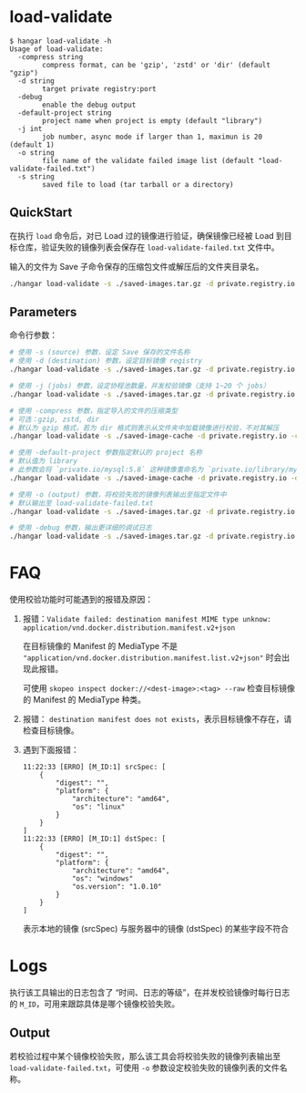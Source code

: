 # load-validate

```console
$ hangar load-validate -h
Usage of load-validate:
  -compress string
        compress format, can be 'gzip', 'zstd' or 'dir' (default "gzip")
  -d string
        target private registry:port
  -debug
        enable the debug output
  -default-project string
        project name when project is empty (default "library")
  -j int
        job number, async mode if larger than 1, maximun is 20 (default 1)
  -o string
        file name of the validate failed image list (default "load-validate-failed.txt")
  -s string
        saved file to load (tar tarball or a directory)
```

## QuickStart

在执行 `load` 命令后，对已 Load 过的镜像进行验证，确保镜像已经被 Load 到目标仓库，验证失败的镜像列表会保存在 `load-validate-failed.txt` 文件中。

输入的文件为 Save 子命令保存的压缩包文件或解压后的文件夹目录名。

```sh
./hangar load-validate -s ./saved-images.tar.gz -d private.registry.io
```

## Parameters

命令行参数：

```sh
# 使用 -s (source) 参数，设定 Save 保存的文件名称
# 使用 -d (destination) 参数，设定目标镜像 registry
./hangar load-validate -s ./saved-images.tar.gz -d private.registry.io

# 使用 -j (jobs) 参数，设定协程池数量，并发校验镜像（支持 1~20 个 jobs）
./hangar load-validate -s ./saved-images.tar.gz -d private.registry.io -j 10 # 启动 10 个 Worker

# 使用 -compress 参数，指定导入的文件的压缩类型
# 可选：gzip, zstd, dir
# 默认为 gzip 格式，若为 dir 格式则表示从文件夹中加载镜像进行校验，不对其解压
./hangar load-validate -s ./saved-image-cache -d private.registry.io -compress=dir

# 使用 -default-project 参数指定默认的 project 名称
# 默认值为 library
# 此参数会将 `private.io/mysql:5.8` 这种镜像重命名为 `private.io/library/mysql:5.8`
./hangar load-validate -s ./saved-image-cache -d private.registry.io -default-project=library

# 使用 -o (output) 参数，将校验失败的镜像列表输出至指定文件中
# 默认输出至 load-validate-failed.txt
./hangar load-validate -s ./saved-images.tar.gz -d private.registry.io -o failed.txt

# 使用 -debug 参数，输出更详细的调试日志
./hangar load-validate -s ./saved-images.tar.gz -d private.registry.io -debug
```

# FAQ

使用校验功能时可能遇到的报错及原因：

1. 报错：`Validate failed: destination manifest MIME type unknow: application/vnd.docker.distribution.manifest.v2+json`

    在目标镜像的 Manifest 的 MediaType 不是 `"application/vnd.docker.distribution.manifest.list.v2+json"` 时会出现此报错。

    可使用 `skopeo inspect docker://<dest-image>:<tag> --raw` 检查目标镜像的 Manifest 的 MediaType 种类。

1. 报错： `destination manifest does not exists`，表示目标镜像不存在，请检查目标镜像。

1. 遇到下面报错：

    ```text
    11:22:33 [ERRO] [M_ID:1] srcSpec: [
        {
            "digest": "",
            "platform": {
                "architecture": "amd64",
                "os": "linux"
            }
        }
    ]
    11:22:33 [ERRO] [M_ID:1] dstSpec: [
        {
            "digest": "",
            "platform": {
                "architecture": "amd64",
                "os": "windows"
                "os.version": "1.0.10"
            }
        }
    ]
    ```

    表示本地的镜像 (srcSpec) 与服务器中的镜像 (dstSpec) 的某些字段不符合

# Logs

执行该工具输出的日志包含了 “时间、日志的等级”，在并发校验镜像时每行日志的 `M_ID`，可用来跟踪具体是哪个镜像校验失败。

## Output

若校验过程中某个镜像校验失败，那么该工具会将校验失败的镜像列表输出至 `load-validate-failed.txt`，可使用 `-o` 参数设定校验失败的镜像列表的文件名称。
